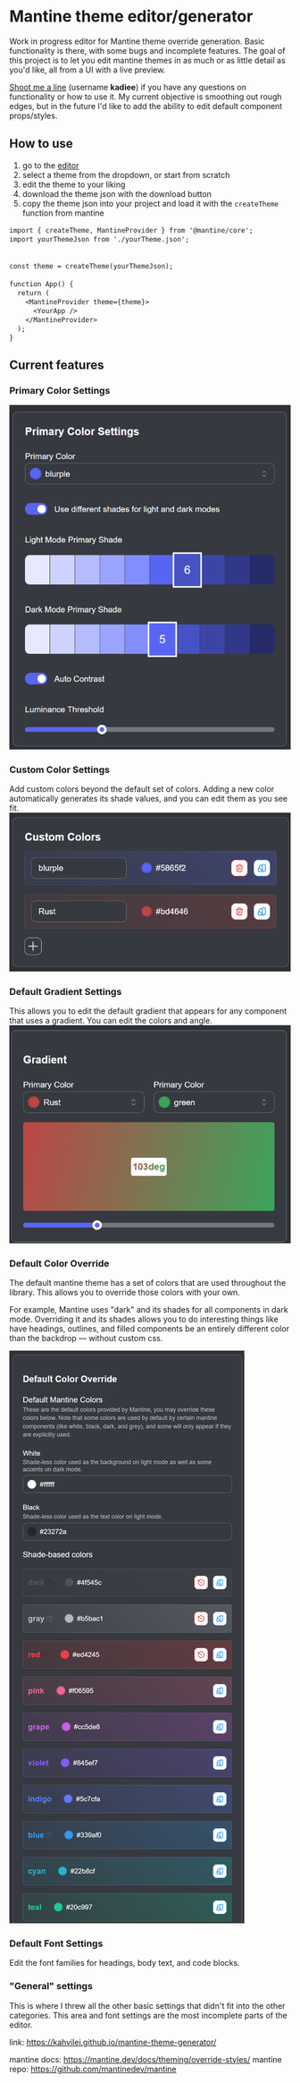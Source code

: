 # Mantine theme editor/generator 

Work in progress editor for Mantine theme override generation. Basic functionality is there, with some bugs and incomplete features. The goal of this project is to let you edit mantine themes in as much or as little detail as you'd like, all from a UI with a live preview.

[Shoot me a line](https://discordapp.com/users/kadiee) (username **kadiee**) if you have any questions on functionality or how to use it. My current objective is smoothing out rough edges, but in the future I'd like to add the ability to edit default component props/styles.

## How to use

1. go to the [editor](https://kahvilei.github.io/mantine-theme-generator/)
2. select a theme from the dropdown, or start from scratch
3. edit the theme to your liking
4. download the theme json with the download button
5. copy the theme json into your project and load it with the `createTheme` function from mantine

```tsx
import { createTheme, MantineProvider } from '@mantine/core';
import yourThemeJson from './yourTheme.json';


const theme = createTheme(yourThemeJson);

function App() {
  return (
    <MantineProvider theme={theme}>
      <YourApp />
    </MantineProvider>
  );
}
```

## Current features

### Primary Color Settings
![alt text](/readme-files/primary-color-settings.png)

### Custom Color Settings
Add custom colors beyond the default set of colors. Adding a new color automatically generates its shade values, and you can edit them as you see fit.
![alt text](/readme-files/custom-color-settings.png)

### Default Gradient Settings
This allows you to edit the default gradient that appears for any component that uses a gradient. You can edit the colors and angle.
![alt text](/readme-files/default-gradient-settings.png)

### Default Color Override
The default mantine theme has a set of colors that are used throughout the library. This allows you to override those colors with your own.

For example, Mantine uses "dark" and its shades for all components in dark mode. Overriding it and its shades allows you to do interesting things like have headings, outlines, and filled components be an entirely different color than the backdrop — without custom css.

![alt text](/readme-files/default-color-override.png)

### Default Font Settings
Edit the font families for headings, body text, and code blocks. 

### "General" settings
This is where I threw all the other basic settings that didn't fit into the other categories. This area and font settings are the most incomplete parts of the editor.

link: https://kahvilei.github.io/mantine-theme-generator/

mantine docs: https://mantine.dev/docs/theming/override-styles/
mantine repo: https://github.com/mantinedev/mantine
